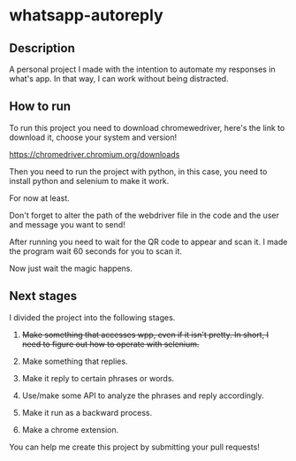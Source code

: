 # whatsapp-autoreply



## Description

A personal project I made with the intention to automate my responses in what's app. In that way, I can work without being distracted.



## How to run

To run this project you need to download chromewedriver, here's the link to download it, choose your system and version!

https://chromedriver.chromium.org/downloads

Then you need to run the project with python, in this case, you need to install python and selenium to make it work.

For now at least.

Don't forget to alter the path of the webdriver file in the code and the user and message you want to send!

After running you need to wait for the QR code to appear and scan it. I made the program wait 60 seconds for you to scan it.

Now just wait the magic happens.



## Next stages



I divided the project into the following stages.



1.  ~~Make something that accesses wpp, even if it isn't pretty. In short, I need to figure out how to operate with selenium.~~

2. Make something that replies.

3. Make it reply to certain phrases or words.

4. Use/make some API to analyze the phrases and reply accordingly.

5. Make it run as a backward process.

6. Make a chrome extension.



You can help me create this project by submitting your pull requests!

